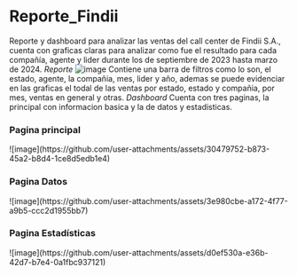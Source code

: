 # Reporte_Findii
Reporte y dashboard para analizar las ventas del call center de Findii S.A., cuenta con graficas claras para analizar como fue el resultado para cada compañía, agente y lider durante los de septiembre de 2023 hasta marzo de 2024.
*Reporte*
![image](https://github.com/user-attachments/assets/4f18de9b-7aa3-444a-8532-c2d2c8c10d2b)
Contiene una barra de filtros como lo son, el estado, agente, la compañia, mes, lider y año, ademas se puede evidenciar en las graficas el todal de las ventas por estado, estado y compañia, por mes, ventas en general y otras.
*Dashboard*
Cuenta con tres paginas, la principal con informacion basica y la de datos y estadisticas.

<h3>Pagina principal</h3>
![image](https://github.com/user-attachments/assets/30479752-b873-45a2-b8d4-1ce8d5edb1e4)

<h3>Pagina Datos</h3>
![image](https://github.com/user-attachments/assets/3e980cbe-a172-4f77-a9b5-ccc2d1955bb7)

<h3>Pagina Estadísticas</h3>
![image](https://github.com/user-attachments/assets/d0ef530a-e36b-42d7-b7e4-0a1fbc937121)
